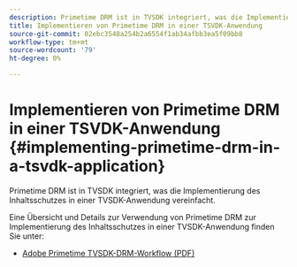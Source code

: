 ```yaml
---
description: Primetime DRM ist in TVSDK integriert, was die Implementierung des Inhaltsschutzes in einer TVSDK-Anwendung vereinfacht.
title: Implementieren von Primetime DRM in einer TSVDK-Anwendung
source-git-commit: 02ebc3548a254b2a6554f1ab34afbb3ea5f09bb8
workflow-type: tm+mt
source-wordcount: '79'
ht-degree: 0%

---
```


# Implementieren von Primetime DRM in einer TSVDK-Anwendung {#implementing-primetime-drm-in-a-tsvdk-application}

Primetime DRM ist in TVSDK integriert, was die Implementierung des Inhaltsschutzes in einer TVSDK-Anwendung vereinfacht.

Eine Übersicht und Details zur Verwendung von Primetime DRM zur Implementierung des Inhaltsschutzes in einer TVSDK-Anwendung finden Sie unter:

* [Adobe Primetime TVSDK-DRM-Workflow (PDF)](https://helpx.adobe.com/content/dam/help/en/primetime/drm/drm_tvsdk_drm_workflow.pdf)
